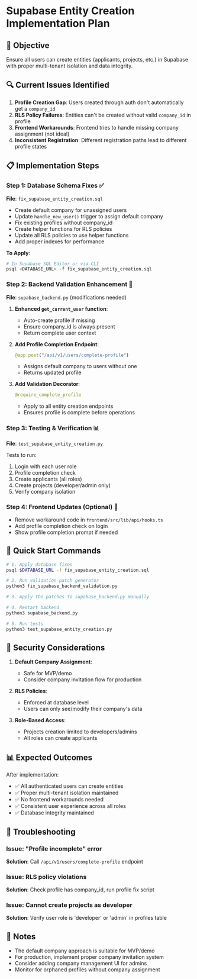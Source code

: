 # Supabase Entity Creation Implementation Plan

## 🎯 Objective
Ensure all users can create entities (applicants, projects, etc.) in Supabase with proper multi-tenant isolation and data integrity.

## 🔍 Current Issues Identified

1. **Profile Creation Gap**: Users created through auth don't automatically get a `company_id`
2. **RLS Policy Failures**: Entities can't be created without valid `company_id` in profile
3. **Frontend Workarounds**: Frontend tries to handle missing company assignment (not ideal)
4. **Inconsistent Registration**: Different registration paths lead to different profile states

## 📋 Implementation Steps

### Step 1: Database Schema Fixes ✅
**File**: `fix_supabase_entity_creation.sql`

- Create default company for unassigned users
- Update `handle_new_user()` trigger to assign default company
- Fix existing profiles without company_id
- Create helper functions for RLS policies
- Update all RLS policies to use helper functions
- Add proper indexes for performance

**To Apply**:
```bash
# In Supabase SQL Editor or via CLI
psql <DATABASE_URL> -f fix_supabase_entity_creation.sql
```

### Step 2: Backend Validation Enhancement 🔄
**File**: `supabase_backend.py` (modifications needed)

1. **Enhanced `get_current_user` function**:
   - Auto-create profile if missing
   - Ensure company_id is always present
   - Return complete user context

2. **Add Profile Completion Endpoint**:
   ```python
   @app.post("/api/v1/users/complete-profile")
   ```
   - Assigns default company to users without one
   - Returns updated profile

3. **Add Validation Decorator**:
   ```python
   @require_complete_profile
   ```
   - Apply to all entity creation endpoints
   - Ensures profile is complete before operations

### Step 3: Testing & Verification 📊
**File**: `test_supabase_entity_creation.py`

Tests to run:
1. Login with each user role
2. Profile completion check
3. Create applicants (all roles)
4. Create projects (developer/admin only)
5. Verify company isolation

### Step 4: Frontend Updates (Optional) 🎨
- Remove workaround code in `frontend/src/lib/api/hooks.ts`
- Add profile completion check on login
- Show profile completion prompt if needed

## 🚀 Quick Start Commands

```bash
# 1. Apply database fixes
psql $DATABASE_URL -f fix_supabase_entity_creation.sql

# 2. Run validation patch generator
python3 fix_supabase_backend_validation.py

# 3. Apply the patches to supabase_backend.py manually

# 4. Restart backend
python3 supabase_backend.py

# 5. Run tests
python3 test_supabase_entity_creation.py
```

## 🔐 Security Considerations

1. **Default Company Assignment**: 
   - Safe for MVP/demo
   - Consider company invitation flow for production

2. **RLS Policies**: 
   - Enforced at database level
   - Users can only see/modify their company's data

3. **Role-Based Access**: 
   - Projects creation limited to developers/admins
   - All roles can create applicants

## 📊 Expected Outcomes

After implementation:
- ✅ All authenticated users can create entities
- ✅ Proper multi-tenant isolation maintained
- ✅ No frontend workarounds needed
- ✅ Consistent user experience across all roles
- ✅ Database integrity maintained

## 🐛 Troubleshooting

### Issue: "Profile incomplete" error
**Solution**: Call `/api/v1/users/complete-profile` endpoint

### Issue: RLS policy violations
**Solution**: Check profile has company_id, run profile fix script

### Issue: Cannot create projects as developer
**Solution**: Verify user role is 'developer' or 'admin' in profiles table

## 📝 Notes

- The default company approach is suitable for MVP/demo
- For production, implement proper company invitation system
- Consider adding company management UI for admins
- Monitor for orphaned profiles without company assignment